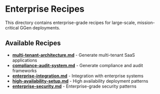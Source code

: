 # Enterprise Recipes

This directory contains enterprise-grade recipes for large-scale, mission-critical GGen deployments.

## Available Recipes

- **[multi-tenant-architecture.md](multi-tenant-architecture.md)** - Generate multi-tenant SaaS applications
- **[compliance-audit-system.md](compliance-audit-system.md)** - Generate compliance and audit frameworks
- **[enterprise-integration.md](enterprise-integration.md)** - Integration with enterprise systems
- **[high-availability-setup.md](high-availability-setup.md)** - High availability deployment patterns
- **[enterprise-security.md](enterprise-security.md)** - Enterprise-grade security patterns
